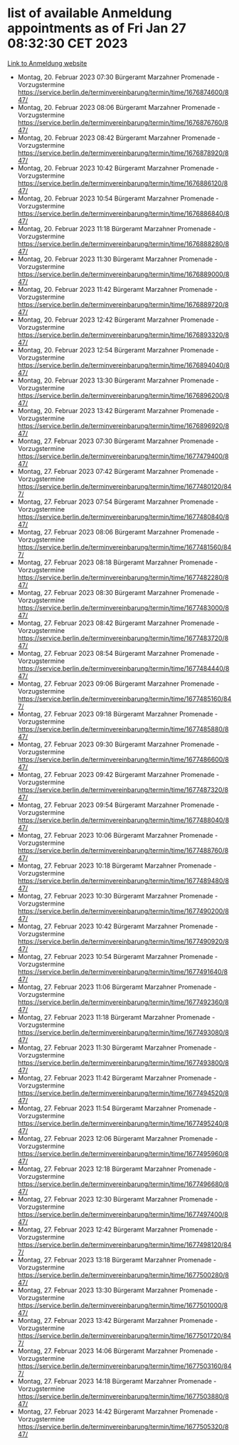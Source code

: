 # list of available Anmeldung appointments as of Fri Jan 27 08:32:30 CET 2023
[Link to Anmeldung website](https://service.berlin.de/terminvereinbarung/termin/tag.php?termin=0&anliegen[]=120686&dienstleisterlist=122210,122217,327316,122219,327312,122227,327314,122231,327346,122243,327348,122252,329742,122260,329745,122262,329748,122254,329751,122271,327278,122273,327274,122277,327276,330436,122280,327294,122282,327290,122284,327292,327539,122291,327270,122285,327266,122286,327264,122296,327268,150230,329760,122301,327282,122297,327286,122294,327284,122312,329763,122314,329775,122304,327330,122311,327334,122309,327332,122281,327352,122279,329772,122276,327324,122274,327326,122267,329766,122246,327318,122251,327320,122257,327322,122208,327298,122226,327300,121362,121364&herkunft=http%3A%2F%2Fservice.berlin.de%2Fdienstleistung%2F120686%2F)
- Montag, 20. Februar 2023 07:30 Bürgeramt Marzahner Promenade - Vorzugstermine https://service.berlin.de/terminvereinbarung/termin/time/1676874600/847/
- Montag, 20. Februar 2023 08:06 Bürgeramt Marzahner Promenade - Vorzugstermine https://service.berlin.de/terminvereinbarung/termin/time/1676876760/847/
- Montag, 20. Februar 2023 08:42 Bürgeramt Marzahner Promenade - Vorzugstermine https://service.berlin.de/terminvereinbarung/termin/time/1676878920/847/
- Montag, 20. Februar 2023 10:42 Bürgeramt Marzahner Promenade - Vorzugstermine https://service.berlin.de/terminvereinbarung/termin/time/1676886120/847/
- Montag, 20. Februar 2023 10:54 Bürgeramt Marzahner Promenade - Vorzugstermine https://service.berlin.de/terminvereinbarung/termin/time/1676886840/847/
- Montag, 20. Februar 2023 11:18 Bürgeramt Marzahner Promenade - Vorzugstermine https://service.berlin.de/terminvereinbarung/termin/time/1676888280/847/
- Montag, 20. Februar 2023 11:30 Bürgeramt Marzahner Promenade - Vorzugstermine https://service.berlin.de/terminvereinbarung/termin/time/1676889000/847/
- Montag, 20. Februar 2023 11:42 Bürgeramt Marzahner Promenade - Vorzugstermine https://service.berlin.de/terminvereinbarung/termin/time/1676889720/847/
- Montag, 20. Februar 2023 12:42 Bürgeramt Marzahner Promenade - Vorzugstermine https://service.berlin.de/terminvereinbarung/termin/time/1676893320/847/
- Montag, 20. Februar 2023 12:54 Bürgeramt Marzahner Promenade - Vorzugstermine https://service.berlin.de/terminvereinbarung/termin/time/1676894040/847/
- Montag, 20. Februar 2023 13:30 Bürgeramt Marzahner Promenade - Vorzugstermine https://service.berlin.de/terminvereinbarung/termin/time/1676896200/847/
- Montag, 20. Februar 2023 13:42 Bürgeramt Marzahner Promenade - Vorzugstermine https://service.berlin.de/terminvereinbarung/termin/time/1676896920/847/
- Montag, 27. Februar 2023 07:30 Bürgeramt Marzahner Promenade - Vorzugstermine https://service.berlin.de/terminvereinbarung/termin/time/1677479400/847/
- Montag, 27. Februar 2023 07:42 Bürgeramt Marzahner Promenade - Vorzugstermine https://service.berlin.de/terminvereinbarung/termin/time/1677480120/847/
- Montag, 27. Februar 2023 07:54 Bürgeramt Marzahner Promenade - Vorzugstermine https://service.berlin.de/terminvereinbarung/termin/time/1677480840/847/
- Montag, 27. Februar 2023 08:06 Bürgeramt Marzahner Promenade - Vorzugstermine https://service.berlin.de/terminvereinbarung/termin/time/1677481560/847/
- Montag, 27. Februar 2023 08:18 Bürgeramt Marzahner Promenade - Vorzugstermine https://service.berlin.de/terminvereinbarung/termin/time/1677482280/847/
- Montag, 27. Februar 2023 08:30 Bürgeramt Marzahner Promenade - Vorzugstermine https://service.berlin.de/terminvereinbarung/termin/time/1677483000/847/
- Montag, 27. Februar 2023 08:42 Bürgeramt Marzahner Promenade - Vorzugstermine https://service.berlin.de/terminvereinbarung/termin/time/1677483720/847/
- Montag, 27. Februar 2023 08:54 Bürgeramt Marzahner Promenade - Vorzugstermine https://service.berlin.de/terminvereinbarung/termin/time/1677484440/847/
- Montag, 27. Februar 2023 09:06 Bürgeramt Marzahner Promenade - Vorzugstermine https://service.berlin.de/terminvereinbarung/termin/time/1677485160/847/
- Montag, 27. Februar 2023 09:18 Bürgeramt Marzahner Promenade - Vorzugstermine https://service.berlin.de/terminvereinbarung/termin/time/1677485880/847/
- Montag, 27. Februar 2023 09:30 Bürgeramt Marzahner Promenade - Vorzugstermine https://service.berlin.de/terminvereinbarung/termin/time/1677486600/847/
- Montag, 27. Februar 2023 09:42 Bürgeramt Marzahner Promenade - Vorzugstermine https://service.berlin.de/terminvereinbarung/termin/time/1677487320/847/
- Montag, 27. Februar 2023 09:54 Bürgeramt Marzahner Promenade - Vorzugstermine https://service.berlin.de/terminvereinbarung/termin/time/1677488040/847/
- Montag, 27. Februar 2023 10:06 Bürgeramt Marzahner Promenade - Vorzugstermine https://service.berlin.de/terminvereinbarung/termin/time/1677488760/847/
- Montag, 27. Februar 2023 10:18 Bürgeramt Marzahner Promenade - Vorzugstermine https://service.berlin.de/terminvereinbarung/termin/time/1677489480/847/
- Montag, 27. Februar 2023 10:30 Bürgeramt Marzahner Promenade - Vorzugstermine https://service.berlin.de/terminvereinbarung/termin/time/1677490200/847/
- Montag, 27. Februar 2023 10:42 Bürgeramt Marzahner Promenade - Vorzugstermine https://service.berlin.de/terminvereinbarung/termin/time/1677490920/847/
- Montag, 27. Februar 2023 10:54 Bürgeramt Marzahner Promenade - Vorzugstermine https://service.berlin.de/terminvereinbarung/termin/time/1677491640/847/
- Montag, 27. Februar 2023 11:06 Bürgeramt Marzahner Promenade - Vorzugstermine https://service.berlin.de/terminvereinbarung/termin/time/1677492360/847/
- Montag, 27. Februar 2023 11:18 Bürgeramt Marzahner Promenade - Vorzugstermine https://service.berlin.de/terminvereinbarung/termin/time/1677493080/847/
- Montag, 27. Februar 2023 11:30 Bürgeramt Marzahner Promenade - Vorzugstermine https://service.berlin.de/terminvereinbarung/termin/time/1677493800/847/
- Montag, 27. Februar 2023 11:42 Bürgeramt Marzahner Promenade - Vorzugstermine https://service.berlin.de/terminvereinbarung/termin/time/1677494520/847/
- Montag, 27. Februar 2023 11:54 Bürgeramt Marzahner Promenade - Vorzugstermine https://service.berlin.de/terminvereinbarung/termin/time/1677495240/847/
- Montag, 27. Februar 2023 12:06 Bürgeramt Marzahner Promenade - Vorzugstermine https://service.berlin.de/terminvereinbarung/termin/time/1677495960/847/
- Montag, 27. Februar 2023 12:18 Bürgeramt Marzahner Promenade - Vorzugstermine https://service.berlin.de/terminvereinbarung/termin/time/1677496680/847/
- Montag, 27. Februar 2023 12:30 Bürgeramt Marzahner Promenade - Vorzugstermine https://service.berlin.de/terminvereinbarung/termin/time/1677497400/847/
- Montag, 27. Februar 2023 12:42 Bürgeramt Marzahner Promenade - Vorzugstermine https://service.berlin.de/terminvereinbarung/termin/time/1677498120/847/
- Montag, 27. Februar 2023 13:18 Bürgeramt Marzahner Promenade - Vorzugstermine https://service.berlin.de/terminvereinbarung/termin/time/1677500280/847/
- Montag, 27. Februar 2023 13:30 Bürgeramt Marzahner Promenade - Vorzugstermine https://service.berlin.de/terminvereinbarung/termin/time/1677501000/847/
- Montag, 27. Februar 2023 13:42 Bürgeramt Marzahner Promenade - Vorzugstermine https://service.berlin.de/terminvereinbarung/termin/time/1677501720/847/
- Montag, 27. Februar 2023 14:06 Bürgeramt Marzahner Promenade - Vorzugstermine https://service.berlin.de/terminvereinbarung/termin/time/1677503160/847/
- Montag, 27. Februar 2023 14:18 Bürgeramt Marzahner Promenade - Vorzugstermine https://service.berlin.de/terminvereinbarung/termin/time/1677503880/847/
- Montag, 27. Februar 2023 14:42 Bürgeramt Marzahner Promenade - Vorzugstermine https://service.berlin.de/terminvereinbarung/termin/time/1677505320/847/
